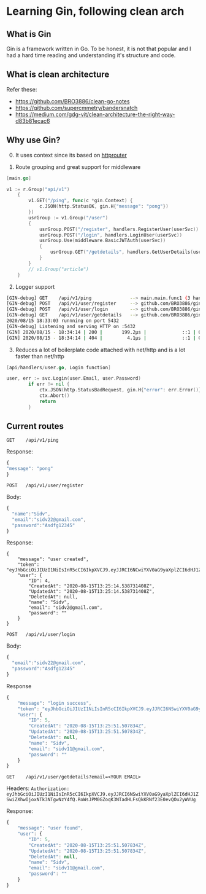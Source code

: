 # Learning Gin, following clean arch

## What is Gin

Gin is a framework written in Go. To be honest, it is not that popular and I had a hard time reading and understanding it's structure and code.

## What is clean architecture

Refer these:

* https://github.com/BRO3886/clean-go-notes
* https://github.com/supercmmetry/bandersnatch
* https://medium.com/gdg-vit/clean-architecture-the-right-way-d83b81ecac6


## Why use Gin?

0. It uses context since its based on [httprouter](https://github.com/julienschmidt/httprouter)

1. Route grouping and great support for middleware

```go
[main.go]

v1 := r.Group("api/v1")
	{
		v1.GET("/ping", func(c *gin.Context) {
			c.JSON(http.StatusOK, gin.H{"message": "pong"})
		})
		usrGroup := v1.Group("/user")
		{
			usrGroup.POST("/register", handlers.RegisterUser(userSvc))
			usrGroup.POST("/login", handlers.LoginUser(userSvc))
			usrGroup.Use(middleware.BasicJWTAuth(userSvc))
			{
				usrGroup.GET("/getdetails", handlers.GetUserDetails(userSvc))
			}
		}
		// v1.Group("article")
	}
```

2. Logger support

```bash
[GIN-debug] GET    /api/v1/ping              --> main.main.func1 (3 handlers)
[GIN-debug] POST   /api/v1/user/register     --> github.com/BRO3886/gin-learn/api/handlers.RegisterUser.func1 (3 handlers)
[GIN-debug] POST   /api/v1/user/login        --> github.com/BRO3886/gin-learn/api/handlers.LoginUser.func1 (3 handlers)
[GIN-debug] GET    /api/v1/user/getdetails   --> github.com/BRO3886/gin-learn/api/handlers.GetUserDetails.func1 (4 handlers)
2020/08/15 18:33:03 runnning on port 5432
[GIN-debug] Listening and serving HTTP on :5432
[GIN] 2020/08/15 - 18:34:14 | 200 |       199.2µs |             ::1 | GET      "/api/v1/ping"
[GIN] 2020/08/15 - 18:34:14 | 404 |         4.1µs |             ::1 | GET      "/favicon.ico"
```

3. Reduces a lot of boilerplate code attached with net/http and is a lot faster than net/http

```go
[api/handlers/user.go, Login function]

user, err := svc.Login(user.Email, user.Password)
		if err != nil {
			ctx.JSON(http.StatusBadRequest, gin.H{"error": err.Error()})
			ctx.Abort()
			return
		}
```

## Current routes

```
GET    /api/v1/ping 
```

Response:
```js
{
"message": "pong"
}
```

```
POST   /api/v1/user/register
```

Body:
```js
{
  "name":"Sidv",
  "email":"sidv22@gmail.com",
  "password":"Asdfg12345"
}
```

Response:
```
{
    "message": "user created",
    "token": "eyJhbGciOiJIUzI1NiIsInR5cCI6IkpXVCJ9.eyJJRCI6NCwiYXV0aG9yaXplZCI6dHJ1ZSwiZXhwIjoxNTk3NTgwNzE0fQ.Rd4RD8TVZuMzljF78jDTK1Id2uqFzvewrffNmQ3aXU4",
    "user": {
        "ID": 4,
        "CreatedAt": "2020-08-15T13:25:14.538731408Z",
        "UpdatedAt": "2020-08-15T13:25:14.538731408Z",
        "DeletedAt": null,
        "name": "Sidv",
        "email": "sidv2@gmail.com",
        "password": ""
    }
}
```

```
POST   /api/v1/user/login
```

Body:
```js
{
  "email":"sidv22@gmail.com",
  "password":"Asdfg12345"
}
```

Response
```js
{
    "message": "login success",
    "token": "eyJhbGciOiJIUzI1NiIsInR5cCI6IkpXVCJ9.eyJJRCI6NSwiYXV0aG9yaXplZCI6dHJ1ZSwiZXhwIjoxNTk3NTgwNzY4fQ.RoWsJPM0GZoqK3NTadHLFsQkKRNf23E0evQOu2yWVUg",
    "user": {
        "ID": 5,
        "CreatedAt": "2020-08-15T13:25:51.507834Z",
        "UpdatedAt": "2020-08-15T13:25:51.507834Z",
        "DeletedAt": null,
        "name": "Sidv",
        "email": "sidv11@gmail.com",
        "password": ""
    }
}
```

```
GET    /api/v1/user/getdetails?email=<YOUR EMAIL>
```
Headers:
```Authorization: eyJhbGciOiJIUzI1NiIsInR5cCI6IkpXVCJ9.eyJJRCI6NSwiYXV0aG9yaXplZCI6dHJ1ZSwiZXhwIjoxNTk3NTgwNzY4fQ.RoWsJPM0GZoqK3NTadHLFsQkKRNf23E0evQOu2yWVUg```

Response:
```js
{
    "message": "user found",
    "user": {
        "ID": 5,
        "CreatedAt": "2020-08-15T13:25:51.507834Z",
        "UpdatedAt": "2020-08-15T13:25:51.507834Z",
        "DeletedAt": null,
        "name": "Sidv",
        "email": "sidv11@gmail.com",
        "password": ""
    }
}
```


